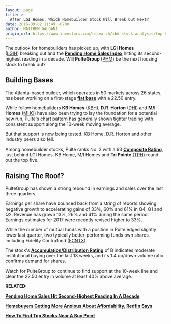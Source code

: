 ```yaml
---
layout: page
title: >-
  After LGI Homes, Which Homebuilder Stock Will Break Out Next?
date: 2016-09-02 11:49 -0700
author: MATTHEW GALGANI
origin_url: https://www.investors.com/research/ibd-stock-analysis/top-homebuilder-stocks-lgi-homes-pulte-kb-homes-rally-on-housing-market-data/
---
```





The outlook for homebuilders has picked up, with **LGI Homes** ([LGIH](https://research.investors.com/quote.aspx?symbol=LGIH)) breaking out and the [**Pending Home Sales Index**](https://www.investors.com/news/economy/companies-continue-to-hire-faster-than-theyre-growing/) hitting its second-highest reading in a decade. Will **PulteGroup** ([PHM](https://research.investors.com/quote.aspx?symbol=PHM)) be the next housing stock to break out?


Building Bases
--------------


The Atlanta-based builder, which operates in 50 markets across 26 states, has been working on a first-stage **[flat base](http://education.investors.com/education/lesson.aspx?id=736315&sourceid=735787&page=3)** with a 22.50 entry.


While fellow homebuilders **KB Homes** ([KBH](https://research.investors.com/quote.aspx?symbol=KBH)), **D.R. Horton** ([DHI](https://research.investors.com/quote.aspx?symbol=DHI)) and **M/I Homes** ([MHO](https://research.investors.com/quote.aspx?symbol=MHO)) have also been trying to lay the foundation for a potential new run, Pulte's chart pattern has generally shown tighter trading with consistent support along the 10-week moving average.


But that support is now being tested. KB Home, D.R. Horton and other industry peers also fell.


Among homebuilder stocks, Pulte ranks No. 2 with a 93 [**Composite Rating**](http://education.investors.com/Lesson.aspx?sourceid=735774&id=735771), just behind LGI Homes. KB Home, M/I Homes and **Tri Pointe** ([TPH](https://research.investors.com/quote.aspx?symbol=TPH)) round out the top five.


Raising The Roof?
-----------------


PulteGroup has shown a strong rebound in earnings and sales over the last three quarters.



Earnings per share have bounced back from a string of reports showing negative growth to accelerating gains of 33%, 60% and 61% in Q4, Q1 and Q2. Revenue has grown 13%, 26% and 41% during the same period. Earnings estimates for 2017 were recently revised higher to 33%.


While the number of mutual funds with a position in Pulte edged slightly lower last quarter, two typically better-performing funds own shares, including Fidelity Contrafund ([FCNTX](https://research.investors.com/quote.aspx?symbol=FCNTX)).


The stock's [**Accumulation/Distribution Rating**](http://education.investors.com/Lesson.aspx?sourceid=735774&id=735771) of B indicates moderate institutional buying over the last 13 weeks, and its 1.4 up/down volume ratio confirms demand for shares.


Watch for PulteGroup to continue to find support at the 10-week line and clear the 22.50 entry in volume at least 40% above average.


**RELATED:**


[**Pending Home Sales Hit Second-Highest Reading In A Decade**](https://www.investors.com/news/economy/companies-continue-to-hire-faster-than-theyre-growing/)


**[Homebuyers Getting More Anxious About Affordability, Redfin Says](https://www.investors.com/news/real-estate/homebuyers-getting-more-anxious-about-affordability-redfin-says/)**


[**How To Find Top Stocks Near A Buy Point**](https://www.investors.com/videos/how-to-quickly-find-top-rated-stocks-near-a-buy-point/)




